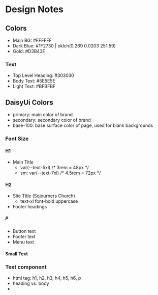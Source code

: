 # Design Notes
## Colors
- Main BG: #FFFFFF
- Dark Blue: #1F2730 | oklch(0.269 0.0203 251.59)
- Gold: #D3B43F
### Text
- Top Level Heading: #303030
- Body Text: #5E5E5E
- Light Text: #BFBFBF


## DaisyUi Colors
- primary: main color of brand
- secondary: secondary color of brand
- base-100: base surface color of page, used for blank backgrounds


### Font Size
#### H1
- Main Title
  - var(--text-5xl) /* 3rem = 48px */
  - sm: var(--text-7xl) /* 4.5rem = 72px */

#### H2
- Site Title (Sojourners Church)
  - text-xl font-bold uppercase
- Footer headings

##### P
- Button text
- Footer text
- Menu text

#### Small Text




### Text component
- html tag: h1, h2, h3, h4, h5, h6, p
- heading vs. body
- 